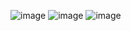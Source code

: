 
![image](https://user-images.githubusercontent.com/116264257/207554893-53d2179d-c28c-4f99-85ff-dc1a9f290840.png)
![image](https://user-images.githubusercontent.com/116264257/207555068-fe05188d-3db8-4220-9f32-05f41fa495b9.png)
![image](https://user-images.githubusercontent.com/116264257/207555233-52a45493-2ef9-4c2d-9cf5-f28d540c40a6.png)



